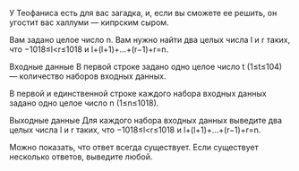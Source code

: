 ﻿У Теофаниса есть для вас загадка, и, если вы сможете ее решить, он угостит вас халлуми — кипрским сыром.

Вам задано целое число n. Вам нужно найти два целых числа l и r таких, что −1018≤l<r≤1018 и l+(l+1)+…+(r−1)+r=n.

Входные данные
В первой строке задано одно целое число t (1≤t≤104) — количество наборов входных данных.

В первой и единственной строке каждого набора входных данных задано одно целое число n (1≤n≤1018).

Выходные данные
Для каждого набора входных данных выведите два целых числа l и r таких, что −1018≤l<r≤1018 и l+(l+1)+…+(r−1)+r=n.

Можно показать, что ответ всегда существует. Если существует несколько ответов, выведите любой.
